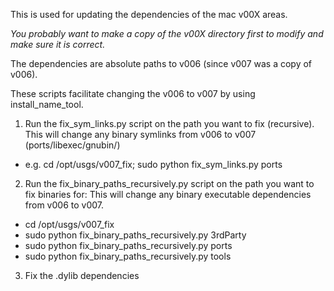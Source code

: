 This is used for updating the dependencies of the mac v00X areas.

*You probably want to make a copy of the v00X directory first to modify and make sure it is correct.*

The dependencies are absolute paths to v006 (since v007 was a copy of v006).

These scripts facilitate changing the v006 to v007 by using install_name_tool.

1. Run the fix_sym_links.py script on the path you want to fix (recursive).
This will change any binary symlinks from v006 to v007 (ports/libexec/gnubin/)
  * e.g. cd /opt/usgs/v007_fix; sudo python fix_sym_links.py ports

2. Run the fix_binary_paths_recursively.py script on the path you want to fix binaries for:
This will change any binary executable dependencies from v006 to v007.
  * cd /opt/usgs/v007_fix
  * sudo python fix_binary_paths_recursively.py 3rdParty
  * sudo python fix_binary_paths_recursively.py ports
  * sudo python fix_binary_paths_recursively.py tools

3. Fix the .dylib dependencies

